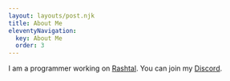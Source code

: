 ```yaml
---
layout: layouts/post.njk
title: About Me
eleventyNavigation:
  key: About Me
  order: 3
---
```


I am a programmer working on [Rashtal](https://rashtal.com/). You can join my [Discord](https://discord.rashtal.com/).
